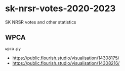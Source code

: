 # sk-nrsr-votes-2020-2023
SK NRSR votes and other statistics

## WPCA
`wpca.py`

- https://public.flourish.studio/visualisation/14308175/
- https://public.flourish.studio/visualisation/14308216/


